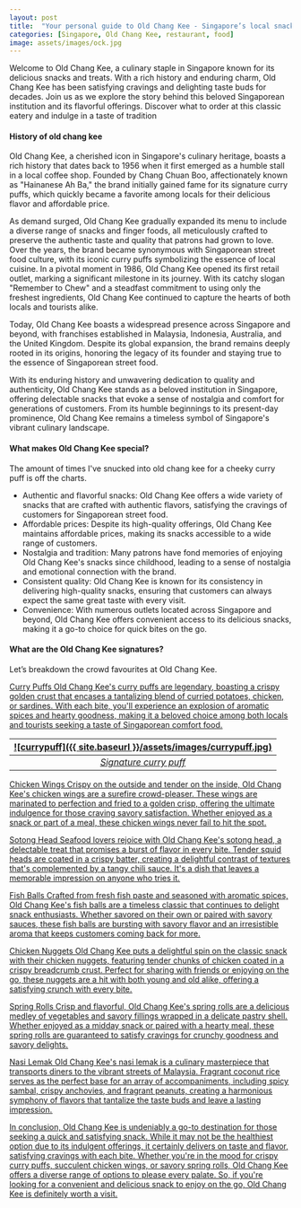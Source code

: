 ```yaml
---
layout: post
title:  "Your personal guide to Old Chang Kee - Singapore’s local snack spot"
categories: [Singapore, Old Chang Kee, restaurant, food]
image: assets/images/ock.jpg
---
```


Welcome to Old Chang Kee, a culinary staple in Singapore known for its delicious snacks and treats. With a rich history and enduring charm, Old Chang Kee has been satisfying cravings and delighting taste buds for decades. Join us as we explore the story behind this beloved Singaporean institution and its flavorful offerings. Discover what to order at this classic eatery and indulge in a taste of tradition

#### History of old chang kee

Old Chang Kee, a cherished icon in Singapore's culinary heritage, boasts a rich history that dates back to 1956 when it first emerged as a humble stall in a local coffee shop. Founded by Chang Chuan Boo, affectionately known as "Hainanese Ah Ba," the brand initially gained fame for its signature curry puffs, which quickly became a favorite among locals for their delicious flavor and affordable price.

As demand surged, Old Chang Kee gradually expanded its menu to include a diverse range of snacks and finger foods, all meticulously crafted to preserve the authentic taste and quality that patrons had grown to love. Over the years, the brand became synonymous with Singaporean street food culture, with its iconic curry puffs symbolizing the essence of local cuisine.
In a pivotal moment in 1986, Old Chang Kee opened its first retail outlet, marking a significant milestone in its journey. With its catchy slogan "Remember to Chew" and a steadfast commitment to using only the freshest ingredients, Old Chang Kee continued to capture the hearts of both locals and tourists alike.

Today, Old Chang Kee boasts a widespread presence across Singapore and beyond, with franchises established in Malaysia, Indonesia, Australia, and the United Kingdom. Despite its global expansion, the brand remains deeply rooted in its origins, honoring the legacy of its founder and staying true to the essence of Singaporean street food.

With its enduring history and unwavering dedication to quality and authenticity, Old Chang Kee stands as a beloved institution in Singapore, offering delectable snacks that evoke a sense of nostalgia and comfort for generations of customers. From its humble beginnings to its present-day prominence, Old Chang Kee remains a timeless symbol of Singapore's vibrant culinary landscape.

#### What makes Old Chang Kee special?

The amount of times I've snucked into old chang kee for a cheeky curry puff is off the charts.

+ Authentic and flavorful snacks: Old Chang Kee offers a wide variety of snacks that are crafted with authentic flavors, satisfying the cravings of customers for Singaporean street food.
+ Affordable prices: Despite its high-quality offerings, Old Chang Kee maintains affordable prices, making its snacks accessible to a wide range of customers.
+ Nostalgia and tradition: Many patrons have fond memories of enjoying Old Chang Kee's snacks since childhood, leading to a sense of nostalgia and emotional connection with the brand.
+ Consistent quality: Old Chang Kee is known for its consistency in delivering high-quality snacks, ensuring that customers can always expect the same great taste with every visit.
+ Convenience: With numerous outlets located across Singapore and beyond, Old Chang Kee offers convenient access to its delicious snacks, making it a go-to choice for quick bites on the go.

#### What are the Old Chang Kee signatures?

Let’s breakdown the crowd favourites at Old Chang Kee.

<u>Curry Puffs<u>
Old Chang Kee's curry puffs are legendary, boasting a crispy golden crust that encases a tantalizing blend of curried potatoes, chicken, or sardines. With each bite, you'll experience an explosion of aromatic spices and hearty goodness, making it a beloved choice among both locals and tourists seeking a taste of Singaporean comfort food.

| ![currypuff]({{ site.baseurl }}/assets/images/currypuff.jpg)
|:--:| 
|  *Signature curry puff*  |

<u>Chicken Wings<u>
Crispy on the outside and tender on the inside, Old Chang Kee's chicken wings are a surefire crowd-pleaser. These wings are marinated to perfection and fried to a golden crisp, offering the ultimate indulgence for those craving savory satisfaction. Whether enjoyed as a snack or part of a meal, these chicken wings never fail to hit the spot.

<u>Sotong Head<u>
Seafood lovers rejoice with Old Chang Kee's sotong head, a delectable treat that promises a burst of flavor in every bite. Tender squid heads are coated in a crispy batter, creating a delightful contrast of textures that's complemented by a tangy chili sauce. It's a dish that leaves a memorable impression on anyone who tries it.

<u>Fish Balls<u>
Crafted from fresh fish paste and seasoned with aromatic spices, Old Chang Kee's fish balls are a timeless classic that continues to delight snack enthusiasts. Whether savored on their own or paired with savory sauces, these fish balls are bursting with savory flavor and an irresistible aroma that keeps customers coming back for more.

<u>Chicken Nuggets<u>
Old Chang Kee puts a delightful spin on the classic snack with their chicken nuggets, featuring tender chunks of chicken coated in a crispy breadcrumb crust. Perfect for sharing with friends or enjoying on the go, these nuggets are a hit with both young and old alike, offering a satisfying crunch with every bite.

<u>Spring Rolls<u>
Crisp and flavorful, Old Chang Kee's spring rolls are a delicious medley of vegetables and savory fillings wrapped in a delicate pastry shell. Whether enjoyed as a midday snack or paired with a hearty meal, these spring rolls are guaranteed to satisfy cravings for crunchy goodness and savory delights.

<u>Nasi Lemak<u>
Old Chang Kee's nasi lemak is a culinary masterpiece that transports diners to the vibrant streets of Malaysia. Fragrant coconut rice serves as the perfect base for an array of accompaniments, including spicy sambal, crispy anchovies, and fragrant peanuts, creating a harmonious symphony of flavors that tantalize the taste buds and leave a lasting impression.

In conclusion, Old Chang Kee is undeniably a go-to destination for those seeking a quick and satisfying snack. While it may not be the healthiest option due to its indulgent offerings, it certainly delivers on taste and flavor, satisfying cravings with each bite. Whether you're in the mood for crispy curry puffs, succulent chicken wings, or savory spring rolls, Old Chang Kee offers a diverse range of options to please every palate. So, if you're looking for a convenient and delicious snack to enjoy on the go, Old Chang Kee is definitely worth a visit.

